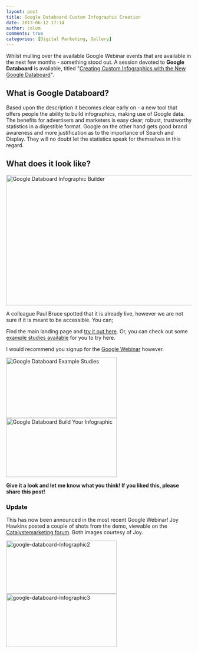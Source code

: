 ```yaml
---
layout: post
title: Google Databoard Custom Infographic Creation
date: 2013-06-12 17:14
author: calum
comments: true
categories: [Digital Marketing, Gallery]
---
```

Whilst mulling over the available Google Webinar events that are available in the next few months - something stood out. A session devoted to <strong>Google Databoard</strong> is available, titled "<a href="http://www.google.com/think/webinars/custom-infographics-databoard.html">Creating Custom Infographics with the New Google Databoard</a>".
<h2><strong>What is Google Databoard?</strong></h2>
Based upon the description it becomes clear early on - a new tool that offers people the ability to build infographics, making use of Google data. The benefits for advertisers and marketers is easy clear; robust, trustworthy statistics in a digestible format. Google on the other hand gets good brand awareness and more justification as to the importance of Search and Display. They will no doubt let the statistics speak for themselves in this regard.

<!--more-->

<h2><strong>What does it look like?</strong></h2>
<a href="http://calumshep.com/wp-content/uploads/2013/06/Google-Databoard-Infographic-Builder.png"><img class="size-large wp-image-342 alignleft" alt="Google Databoard Infographic Builder" src="http://calumshep.com/wp-content/uploads/2013/06/Google-Databoard-Infographic-Builder-1024x555.png" width="652" height="353" /></a>

A colleague Paul Bruce spotted that it is already live, however we are not sure if it is meant to be accessible. You can;

Find the main landing page and <a href="http://bynd-data-board-dev.appspot.com/">try it out here</a>. Or, you can check out some <a href="http://bynd-data-board-dev.appspot.com/theme/1/">example studies available</a> for you to try here.

I would recommend you signup for the <a href="http://vshow.on24.com/vshow/learnwebinars">Google Webinar</a> however.

<a href="http://calumshep.com/wp-content/uploads/2013/06/Google-Databoard-Example-Studies.png"><img class="alignleft size-medium wp-image-352" alt="Google Databoard Example Studies" src="http://calumshep.com/wp-content/uploads/2013/06/Google-Databoard-Example-Studies-300x164.png" width="300" height="164" /></a><a href="http://calumshep.com/wp-content/uploads/2013/06/Google-Databoard-Build-Your-Infographic.png"><img class="size-medium wp-image-351" alt="Google Databoard Build Your Infographic" src="http://calumshep.com/wp-content/uploads/2013/06/Google-Databoard-Build-Your-Infographic-300x160.png" width="300" height="160" /></a>

<strong>Give it a look and let me know what you think! If you liked this, please share this post!</strong>
<h3><span style="color: #000000;"><strong>Update</strong></span></h3>
This has now been announced in the most recent Google Webinar! Joy Hawkins posted a couple of shots from the demo, viewable on the <a href="http://localsearchforum.catalystemarketing.com/internet-marketing/8439-new-google-databoard.html">Catalystemarketing forum</a>. Both images courtesy of Joy.

<a href="http://calumshep.com/wp-content/uploads/2013/06/google-databoard-Infographic2.jpg"><img class="alignnone size-medium wp-image-378" alt="google-databoard-Infographic2" src="http://calumshep.com/wp-content/uploads/2013/06/google-databoard-Infographic2-300x144.jpg" width="300" height="144" /></a> <a href="http://calumshep.com/wp-content/uploads/2013/06/google-databoard-Infographic3.jpg"><img class="alignnone size-medium wp-image-379" alt="google-databoard-Infographic3" src="http://calumshep.com/wp-content/uploads/2013/06/google-databoard-Infographic3-300x144.jpg" width="300" height="144" /></a>
